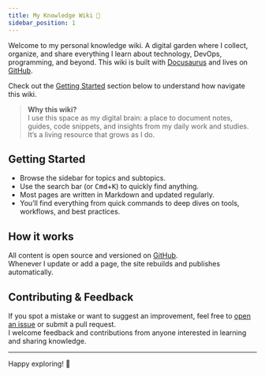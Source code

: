 ```yaml
---
title: My Knowledge Wiki 🌱
sidebar_position: 1
---
```


Welcome to my personal knowledge wiki. A digital garden where I collect, organize, and share everything I learn about technology, DevOps, programming, and beyond. This wiki is built with [Docusaurus](https://docusaurus.io/) and lives on [GitHub](https://github.com/horia-delicoti/personal-site).

Check out the [Getting Started](#getting-started) section below to understand how navigate this wiki.

> **Why this wiki?**  
> I use this space as my digital brain: a place to document notes, guides, code snippets, and insights from my daily work and studies. It’s a living resource that grows as I do.

## Getting Started

- Browse the sidebar for topics and subtopics.
- Use the search bar (or <kbd>Cmd</kbd>+<kbd>K</kbd>) to quickly find anything.
- Most pages are written in Markdown and updated regularly.
- You’ll find everything from quick commands to deep dives on tools, workflows, and best practices.

## How it works

All content is open source and versioned on [GitHub](https://github.com/horia-delicoti/personal-site).  
Whenever I update or add a page, the site rebuilds and publishes automatically.

## Contributing & Feedback

If you spot a mistake or want to suggest an improvement, feel free to [open an issue](https://github.com/horia-delicoti/personal-site/issues) or submit a pull request.  
I welcome feedback and contributions from anyone interested in learning and sharing knowledge.

---

Happy exploring! 🚀
